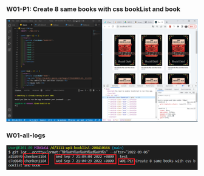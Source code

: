 ### W01-P1: Create 8 same books with css bookList and book

![](p1.png)

### W01-all-logs

![](logs.png)
